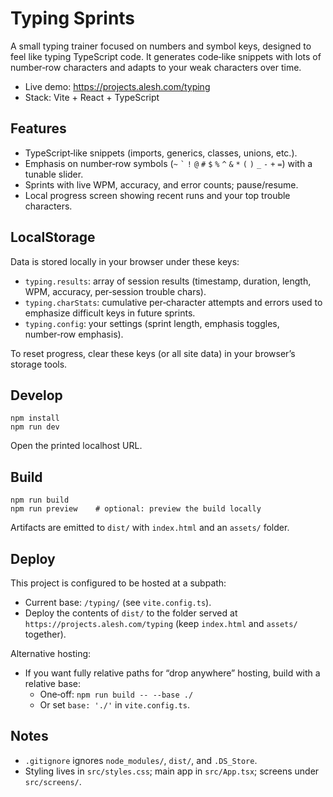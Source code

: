 # Typing Sprints

A small typing trainer focused on numbers and symbol keys, designed to feel like typing TypeScript code. It generates code‑like snippets with lots of number‑row characters and adapts to your weak characters over time.

- Live demo: https://projects.alesh.com/typing
- Stack: Vite + React + TypeScript

## Features
- TypeScript‑like snippets (imports, generics, classes, unions, etc.).
- Emphasis on number‑row symbols (`~` `` ` `` `!` `@` `#` `$` `%` `^` `&` `*` `(` `)` `_` `-` `+` `=`) with a tunable slider.
- Sprints with live WPM, accuracy, and error counts; pause/resume.
- Local progress screen showing recent runs and your top trouble characters.

## LocalStorage
Data is stored locally in your browser under these keys:
- `typing.results`: array of session results (timestamp, duration, length, WPM, accuracy, per‑session trouble chars).
- `typing.charStats`: cumulative per‑character attempts and errors used to emphasize difficult keys in future sprints.
- `typing.config`: your settings (sprint length, emphasis toggles, number‑row emphasis).

To reset progress, clear these keys (or all site data) in your browser’s storage tools.

## Develop
```
npm install
npm run dev
```
Open the printed localhost URL.

## Build
```
npm run build
npm run preview    # optional: preview the build locally
```
Artifacts are emitted to `dist/` with `index.html` and an `assets/` folder.

## Deploy
This project is configured to be hosted at a subpath:
- Current base: `/typing/` (see `vite.config.ts`).
- Deploy the contents of `dist/` to the folder served at `https://projects.alesh.com/typing` (keep `index.html` and `assets/` together).

Alternative hosting:
- If you want fully relative paths for “drop anywhere” hosting, build with a relative base:
  - One‑off: `npm run build -- --base ./`
  - Or set `base: './'` in `vite.config.ts`.

## Notes
- `.gitignore` ignores `node_modules/`, `dist/`, and `.DS_Store`.
- Styling lives in `src/styles.css`; main app in `src/App.tsx`; screens under `src/screens/`.
